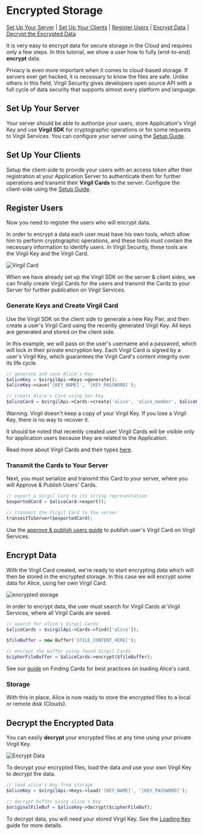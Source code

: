 # Encrypted Storage
[Set Up Your Server](#head1) | [Set Up Your Clients](#head2) | [Register Users](#head3) | [Encrypt Data](#head4) | [Decrypt the Encrypted Data](#head5)

It is very easy to encrypt data for secure storage in the Cloud and requires only a few steps. In this tutorial, we show a user how to fully (end-to-end) **encrypt** data.

Privacy is even more important when it comes to cloud-based storage. If servers ever get hacked, it is necessary to know the files are safe. Unlike others in this field, Virgil Security gives developers open source API with a full cycle of data security that supports almost every platform and language.


## <a name="head1"></a> Set Up Your Server
Your server should be able to authorize your users, store Application's Virgil Key and use **Virgil SDK** for cryptographic operations or for some requests to Virgil Services. You can configure your server using the [Setup Guide](https://github.com/VirgilSecurity/virgil-sdk-php/blob/docs-review/documentation/guides/configuration/server-configuration.md).


## <a name="head2"></a> Set Up Your Clients
Setup the client-side to provide your users with an access token after their registration at your Application Server to authenticate them for further operations and transmit their **Virgil Cards** to the server. Configure the client-side using the [Setup Guide](https://github.com/VirgilSecurity/virgil-sdk-php/blob/docs-review/documentation/guides/configuration/client-configuration.md).


## <a name="head3"></a> Register Users
Now you need to register the users who will encrypt data.

In order to encrypt a data each user must have his own tools, which allow him to perform cryptographic operations, and these tools must contain the necessary information to identify users. In Virgil Security, these tools are the Virgil Key and the Virgil Card.

![Virgil Card](https://github.com/VirgilSecurity/virgil-sdk-php/blob/docs-review/documentation/img/Card_introduct.png "Create Virgil Card")

When we have already set up the Virgil SDK on the server & client sides, we can finally create Virgil Cards for the users and transmit the Cards to your Server for further publication on Virgil Services.


### Generate Keys and Create Virgil Card
Use the Virgil SDK on the client side to generate a new Key Pair, and then create a user's Virgil Card using the recently generated Virgil Key. All keys are generated and stored on the client side.

In this example, we will pass on the user's username and a password, which will lock in their private encryption key. Each Virgil Card is signed by a user's Virgil Key, which guarantees the Virgil Card's content integrity over its life cycle.

```php
// generate and save Alice's Key
$aliceKey = $virgilApi->Keys->generate();
$aliceKey->save('[KEY_NAME]', '[KEY_PASSWORD]');

// create Alice's Card using her Key
$aliceCard = $virgilApi->Cards->create('alice', 'alice_member', $aliceKey);
```

Warning: Virgil doesn't keep a copy of your Virgil Key. If you lose a Virgil Key, there is no way to recover it.

It should be noted that recently created user Virgil Cards will be visible only for application users because they are related to the Application.

Read more about Virgil Cards and their types [here](https://github.com/VirgilSecurity/virgil-sdk-php/blob/docs-review/documentation/guides/virgil-card/creating-card.md).


### Transmit the Cards to Your Server

Next, you must serialize and transmit this Card to your server, where you will Approve & Publish Users' Cards.

```php
// export a Virgil Card to its string representation
$exportedCard = $aliceCard->export();

// transmit the Virgil Card to the server
transmitToServer($exportedCard);
```

Use the [approve & publish users guide](https://github.com/VirgilSecurity/virgil-sdk-php/blob/docs-review/documentation/guides/configuration/server-configuration.md) to publish user's Virgil Card on Virgil Services.


## <a name="head4"></a> Encrypt Data

With the Virgil Card created, we're ready to start encrypting data which will then be stored in the encrypted storage.  In this case we will encrypt some data for Alice, using her own Virgil Card.

![encrypted storage](https://github.com/VirgilSecurity/virgil-sdk-php/blob/docs-review/documentation/img/encrypted_storage_upload.png "Encrypt data")

In order to encrypt data, the user must search for Virgil Cards at Virgil Services, where all Virgil Cards are saved.

```php
// search for alice's Virgil Cards
$aliceCards = $virgilApi->Cards->find(['alice']);

$fileBuffer = new Buffer('[FILE_CONTENT_HERE]');

// encrypt the buffer using found Virgil Cards
$cipherFileBuffer = $aliceCards->encrypt($fileBuffer);
```

See our [guide](https://github.com/VirgilSecurity/virgil-sdk-php/blob/docs-review/documentation/guides/virgil-card/-card.md) on Finding Cards for best practices on loading Alice's card.

### Storage

With this in place, Alice is now ready to store the encrypted files to a local or remote disk (Clouds).


## <a name="head5"></a> Decrypt the Encrypted Data

You can easily **decrypt** your encrypted files at any time using your private Virgil Key.

![Encrypt Data](https://github.com/VirgilSecurity/virgil-sdk-php/blob/docs-review/documentation/img/encrypted_storage_download.png "Decrypt Data")

To decrypt your encrypted files, load the data and use your own Virgil Key to decrypt the data.

```php
// load alice's Key from storage
$aliceKey = $virgilApi->Keys->load('[KEY_NAME]', '[KEY_PASSWORD]');

// decrypt buffer using alice's Key
$originalFileBuf = $aliceKey->decrypt($cipherFileBuf);
```

To decrypt data, you will need your stored Virgil Key. See the [Loading Key](https://github.com/VirgilSecurity/virgil-sdk-php/blob/docs-review/documentation/guides/virgil-key/loading-key.md) guide for more details.
